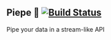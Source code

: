## Piepe 🥧 [![Build Status](https://travis-ci.org/leunardo/piepe.svg?branch=master)](https://travis-ci.org/leunardo/piepe)

Pipe your data in a stream-like API
